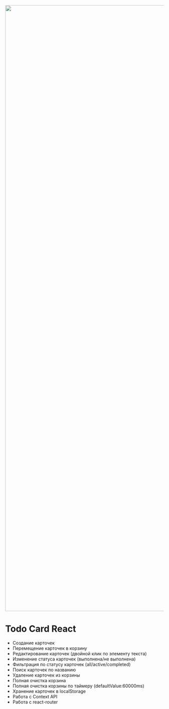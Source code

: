 
<img width="1917" src="https://user-images.githubusercontent.com/37046599/59163109-28642c00-8b0d-11e9-9a19-a8bbf7586318.png">
<h1>Todo Card React</h3>


<ul>
    <li>Создание карточек</li>
    <li>Перемещение карточек в корзину</li>
    <li>Редактирование карточек (двойной клик по элементу текста)</li>
    <li>Изменение статуса карточек (выполнена/не выполнена)</li>
    <li>Фильтрация по статусу карточек (all/active/completed)</li>
    <li>Поиск карточек по названию</li>
    <li>Удаление карточек из корзины</li>
    <li>Полная очистка корзина</li>
    <li>Полная очистка корзины по таймеру (defaultValue:60000ms)</li>
    <li>Хранение карточек в localStorage </li>
    <li>Работа с Context API</li>
    <li>Работа с react-router</li>
</ul>











